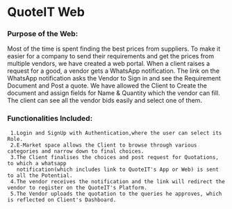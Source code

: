# QuoteIT Web

### Purpose of the Web:
 
 Most of the time is spent finding the best prices from suppliers. To make it easier for a company to send their requirements and get the prices from multiple vendors, we have created a web portal. When a client raises a request for a good, a vendor gets a WhatsApp notification. The link on the WhatsApp notification asks the Vendor to Sign in and see the Requirement Document and Post a quote. We have allowed the Client to Create the document and assign fields for Name & Quantity which the vendor can fill. The client can see all the vendor bids easily and select one of them.

### Functionalities Included:
     1.Login and SignUp with Authentication,where the user can select its Role.
     2.E-Market space allows the Client to browse through various categories and narrow down to final choices.
     3.The Client finalises the choices and post request for Quotations, to which a whatsapp 
       notification(which includes link to QuoteIT's App or Web) is sent to all the Potential.
     4.The vendor receives the notification and the link will redirect the vendor to register on the QuoteIT's Platform.
     5.The Vendor uploads the quotation to the queries he approves, which is reflected on Client's Dashboard.